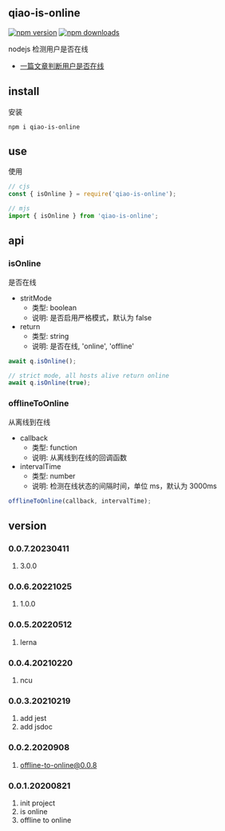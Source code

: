## qiao-is-online

[![npm version](https://img.shields.io/npm/v/qiao-is-online.svg?style=flat-square)](https://www.npmjs.org/package/qiao-is-online)
[![npm downloads](https://img.shields.io/npm/dm/qiao-is-online.svg?style=flat-square)](https://npm-stat.com/charts.html?package=qiao-is-online)

nodejs 检测用户是否在线

- [一篇文章判断用户是否在线](https://blog.insistime.com/is-online)

## install

安装

```shell
npm i qiao-is-online
```

## use

使用

```javascript
// cjs
const { isOnline } = require('qiao-is-online');

// mjs
import { isOnline } from 'qiao-is-online';
```

## api

### isOnline

是否在线

- stritMode
  - 类型: boolean
  - 说明: 是否启用严格模式，默认为 false
- return
  - 类型: string
  - 说明: 是否在线, 'online', 'offline'

```javascript
await q.isOnline();

// strict mode, all hosts alive return online
await q.isOnline(true);
```

### offlineToOnline

从离线到在线

- callback
  - 类型: function
  - 说明: 从离线到在线的回调函数
- intervalTime
  - 类型: number
  - 说明: 检测在线状态的间隔时间，单位 ms，默认为 3000ms

```javascript
offlineToOnline(callback, intervalTime);
```

## version

### 0.0.7.20230411

1. 3.0.0

### 0.0.6.20221025

1. 1.0.0

### 0.0.5.20220512

1. lerna

### 0.0.4.20210220

1. ncu

### 0.0.3.20210219

1. add jest
2. add jsdoc

### 0.0.2.2020908

1. offline-to-online@0.0.8

### 0.0.1.20200821

1. init project
2. is online
3. offline to online
